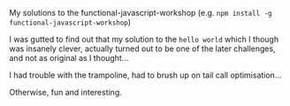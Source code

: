 My solutions to the functional-javascript-workshop (e.g. `npm install -g functional-javascript-workshop`)

I was gutted to find out that my solution to the `hello world` which I though was insanely clever, actually
turned out to be one of the later challenges, and not as original as I thought...

I had trouble with the trampoline, had to brush up on tail call optimisation...

Otherwise, fun and interesting.
